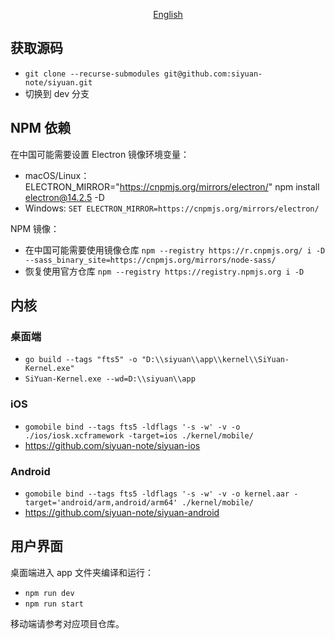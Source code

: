 <p align="center">
<a href="https://github.com/siyuan-note/siyuan/blob/master/DEV_zh_CN.md">English</a>
</p>

## 获取源码

* `git clone --recurse-submodules git@github.com:siyuan-note/siyuan.git`
* 切换到 dev 分支

## NPM 依赖

在中国可能需要设置 Electron 镜像环境变量：

* macOS/Linux：ELECTRON_MIRROR="https://cnpmjs.org/mirrors/electron/" npm install electron@14.2.5 -D
* Windows: `SET ELECTRON_MIRROR=https://cnpmjs.org/mirrors/electron/`

NPM 镜像：

* 在中国可能需要使用镜像仓库 `npm --registry https://r.cnpmjs.org/ i -D --sass_binary_site=https://cnpmjs.org/mirrors/node-sass/`
* 恢复使用官方仓库 `npm --registry https://registry.npmjs.org i -D`

## 内核

### 桌面端

* `go build --tags "fts5" -o "D:\\siyuan\\app\\kernel\\SiYuan-Kernel.exe"`
* `SiYuan-Kernel.exe --wd=D:\\siyuan\\app`

### iOS

* `gomobile bind --tags fts5 -ldflags '-s -w' -v -o ./ios/iosk.xcframework -target=ios ./kernel/mobile/`
* https://github.com/siyuan-note/siyuan-ios

### Android

* `gomobile bind --tags fts5 -ldflags '-s -w' -v -o kernel.aar -target='android/arm,android/arm64' ./kernel/mobile/`
* https://github.com/siyuan-note/siyuan-android

## 用户界面

桌面端进入 app 文件夹编译和运行：

* `npm run dev`
* `npm run start`

移动端请参考对应项目仓库。
